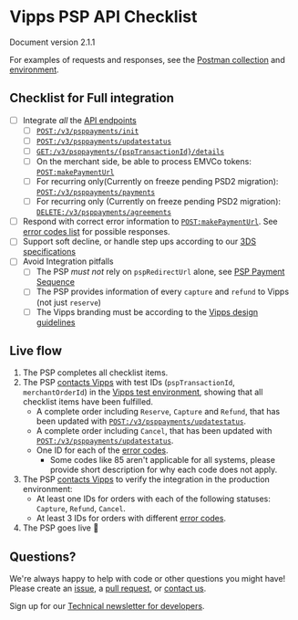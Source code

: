 <!-- START_METADATA
---
title: Checklist
sidebar_position: 35
---
END_METADATA -->

# Vipps PSP API Checklist

Document version 2.1.1

For examples of requests and responses, see the [Postman collection](./tools/vipps-psp-v3-api-postman-collection.json)
and [environment](https://github.com/vippsas/vipps-developers/blob/master/tools/vipps-api-global-postman-environment.json).

## Checklist for Full integration

- [ ] Integrate _all_ the [API endpoints](https://vippsas.github.io/vipps-developer-docs/api/psp)
    - [ ] [`POST:/v3/psppayments/init`](https://vippsas.github.io/vipps-developer-docs/api/psp#tag/Vipps-PSP-API/operation/initiatePaymentV3UsingPOST)
    - [ ] [`POST:/v3/psppayments/updatestatus`](https://vippsas.github.io/vipps-developer-docs/api/psp#tag/Vipps-PSP-API/operation/updatestatusUsingPOST)
    - [ ] [`GET:/v3/psppayments/{pspTransactionId}/details`](https://vippsas.github.io/vipps-developer-docs/api/psp#tag/Vipps-PSP-API/operation/getPSPPaymentDetailsUsingGET)
    - [ ] On the merchant side, be able to process EMVCo tokens: [`POST:makePaymentUrl`](https://vippsas.github.io/vipps-developer-docs/api/psp#tag/Endpoints-required-by-Vipps-from-the-PSP/operation/makePaymentV3UsingPOST)
    - [ ] For recurring only(Currently on freeze pending PSD2 migration): [`POST:/v3/psppayments/payments`](https://vippsas.github.io/vipps-developer-docs/api/psp#tag/Vipps-PSP-API/operation/processPaymentOnTokenV3)
    - [ ] For recurring only (Currently on freeze pending PSD2 migration): [`DELETE:/v3/psppayments/agreements`](https://vippsas.github.io/vipps-developer-docs/api/psp#tag/Vipps-PSP-API/operation/deletePSPPaymenAgreementUsingDELETE)
- [ ] Respond with correct error information to [`POST:makePaymentUrl`](https://vippsas.github.io/vipps-developer-docs/api/psp#tag/Endpoints-required-by-Vipps-from-the-PSP/operation/makePaymentV3UsingPOST). See [error codes list](https://github.com/vippsas/vipps-psp-api/blob/master/vipps-psp-api.md#error-codes) for possible responses.
- [ ] Support soft decline, or handle step ups according to our [3DS specifications](https://github.com/vippsas/vipps-psp-api/blob/master/vipps-psp-api.md#psd2-compliance-and-secure-customer-authentication-sca)
- [ ] Avoid Integration pitfalls
    - [ ] The PSP _must not_ rely on `pspRedirectUrl` alone, see [PSP Payment Sequence](vipps-psp-api.md#summary)
    - [ ] The PSP provides information of every `capture` and `refund` to Vipps (not just `reserve`)
    - [ ] The Vipps branding must be according to the [Vipps design guidelines](https://github.com/vippsas/vipps-design-guidelines)

## Live flow

1. The PSP completes all checklist items.
2. The PSP [contacts Vipps](https://github.com/vippsas/vipps-developers/blob/master/contact.md) with test IDs (`pspTransactionId`, `merchantOrderId`) in the [Vipps test environment](https://github.com/vippsas/vipps-developers#the-vipps-test-environment-mt), showing that all checklist items have been fulfilled.
    - A complete order including `Reserve`, `Capture` and `Refund`, that has been updated with [`POST:/v3/psppayments/updatestatus`](https://vippsas.github.io/vipps-developer-docs/api/psp#tag/Vipps-PSP-API/operation/updatestatusUsingPOST).
    - A complete order including `Cancel`, that has been updated with [`POST:/v3/psppayments/updatestatus`](https://vippsas.github.io/vipps-developer-docs/api/psp#tag/Vipps-PSP-API/operation/updatestatusUsingPOST).
    - One ID for each of the [error codes](https://github.com/vippsas/vipps-psp-api/blob/master/vipps-psp-api.md#errors).
        - Some codes like 85 aren't applicable for all systems, please provide short description for why each code does not apply.
3. The PSP [contacts Vipps](https://github.com/vippsas/vipps-developers/blob/master/contact.md) to verify the integration in the production environment:
    - At least one IDs for orders with each of the following statuses: `Capture`, `Refund`, `Cancel`.
    - At least 3 IDs for orders with different [error codes](https://github.com/vippsas/vipps-psp-api/blob/master/vipps-psp-api.md#errors).
4. The PSP goes live 🎉

## Questions?

We're always happy to help with code or other questions you might have!
Please create an [issue](https://github.com/vippsas/vipps-psp-api/issues),
a [pull request](https://github.com/vippsas/vipps-psp-api/pulls),
or [contact us](https://github.com/vippsas/vipps-developers/blob/master/contact.md).

Sign up for our [Technical newsletter for developers](https://github.com/vippsas/vipps-developers/tree/master/newsletters).
